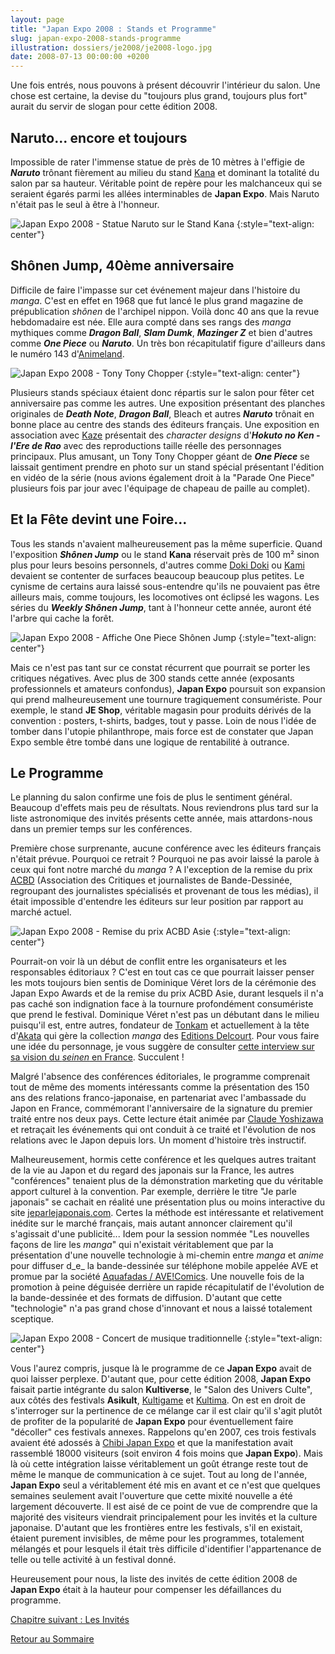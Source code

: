 ```yaml
---
layout: page
title: "Japan Expo 2008 : Stands et Programme"
slug: japan-expo-2008-stands-programme
illustration: dossiers/je2008/je2008-logo.jpg
date: 2008-07-13 00:00:00 +0200
---
```


Une fois entrés, nous pouvons à présent découvrir l'intérieur du salon. Une chose est certaine, la devise du "toujours plus grand, toujours plus fort" aurait du servir de slogan pour cette édition 2008.

Naruto... encore et toujours
----------------------------

Impossible de rater l'immense statue de près de 10 mètres à l'effigie de _**Naruto**_ trônant fièrement au milieu du stand [Kana](http://www.mangakana.com) et dominant la totalité du salon par sa hauteur. Véritable point de repère pour les malchanceux qui se seraient égarés parmi les allées interminables de **Japan Expo**. Mais Naruto n'était pas le seul à être à l'honneur. 

![Japan Expo 2008 - Statue Naruto sur le Stand Kana](/database/dossiers/je2008/je2008-statue-naruto-stand-kana.jpg)
{:style="text-align: center"}

Shônen Jump, 40ème anniversaire
-------------------------------

Difficile de faire l'impasse sur cet événement majeur dans l'histoire du _manga_. C'est en effet en 1968 que fut lancé le plus grand magazine de prépublication _shônen_ de l'archipel nippon. Voilà donc 40 ans que la revue hebdomadaire est née. Elle aura compté dans ses rangs des _manga_ mythiques comme _**Dragon Ball**_, _**Slam Dumk**_, _**Mazinger Z**_ et bien d'autres comme _**One Piece**_ ou _**Naruto**_. Un très bon récapitulatif figure d'ailleurs dans le numéro 143 d'[Animeland](http://www.animeland.com).

![Japan Expo 2008 - Tony Tony Chopper](/database/dossiers/je2008/je2008-shonen-jump-one-piece-tony-tony-chopper.jpg)
{:style="text-align: center"}

Plusieurs stands spéciaux étaient donc répartis sur le salon pour fêter cet anniversaire pas comme les autres. Une exposition présentant des planches originales de _**Death Note**_, _**Dragon Ball**_, Bleach et autres _**Naruto**_ trônait en bonne place au centre des stands des éditeurs français. Une exposition en association avec [Kaze](http://www.kaze.fr) présentait des _character designs_ d'_**Hokuto no Ken - l'Ere de Rao**_ avec des reproductions taille réelle des personnages principaux. Plus amusant, un Tony Tony Chopper géant de _**One Piece**_ se laissait gentiment prendre en photo sur un stand spécial présentant l'édition en vidéo de la série (nous avions également droit à la "Parade One Piece" plusieurs fois par jour avec l'équipage de chapeau de paille au complet).

Et la Fête devint une Foire...
------------------------------

Tous les stands n'avaient malheureusement pas la même superficie. Quand l'exposition _**Shônen Jump**_ ou le stand **Kana** réservait près de 100 m² sinon plus pour leurs besoins personnels, d'autres comme [Doki Doki](http://www.doki-doki.fr/) ou [Kami](http://www.mangakami.com) devaient se contenter de surfaces beaucoup beaucoup plus petites. Le cynisme de certains aura laissé sous-entendre qu'ils ne pouvaient pas être ailleurs mais, comme toujours, les locomotives ont éclipsé les wagons. Les séries du _**Weekly Shônen Jump**_, tant à l'honneur cette année, auront été l'arbre qui cache la forêt.

![Japan Expo 2008 - Affiche One Piece Shônen Jump](/database/dossiers/je2008/je2008-shonen-jump-one-piece-affiche.jpg)
{:style="text-align: center"}

Mais ce n'est pas tant sur ce constat récurrent que pourrait se porter les critiques négatives. Avec plus de 300 stands cette année (exposants professionnels et amateurs confondus), **Japan Expo** poursuit son expansion qui prend malheureusement une tournure tragiquement consumériste. Pour exemple, le stand **JE Shop**, véritable magasin pour produits dérivés de la convention : posters, t-shirts, badges, tout y passe. Loin de nous l'idée de tomber dans l'utopie philanthrope, mais force est de constater que Japan Expo semble être tombé dans une logique de rentabilité à outrance.

Le Programme
------------

Le planning du salon confirme une fois de plus le sentiment général. Beaucoup d'effets mais peu de résultats. Nous reviendrons plus tard sur la liste astronomique des invités présents cette année, mais attardons-nous dans un premier temps sur les conférences.

Première chose surprenante, aucune conférence avec les éditeurs français n'était prévue. Pourquoi ce retrait ? Pourquoi ne pas avoir laissé la parole à ceux qui font notre marché du _manga_ ? A l'exception de la remise du prix [ACBD](http://www.acbd.fr/) (Association des Critiques et journalistes de Bande-Dessinée, regroupant des journalistes spécialisés et provenant de tous les médias), il était impossible d'entendre les éditeurs sur leur position par rapport au marché actuel.

![Japan Expo 2008 - Remise du prix ACBD Asie](/database/dossiers/je2008/je2008-prix-acbd-asie.jpg)
{:style="text-align: center"}


Pourrait-on voir là un début de conflit entre les organisateurs et les responsables éditoriaux ? C'est en tout cas ce que pourrait laisser penser les mots toujours bien sentis de Dominique Véret lors de la cérémonie des Japan Expo Awards et de la remise du prix ACBD Asie, durant lesquels il n'a pas caché son indignation face à la tournure profondément consumériste que prend le festival. Dominique Véret n'est pas un débutant dans le milieu puisqu'il est, entre autres, fondateur de [Tonkam](http://www.editions-tonkam.fr/) et actuellement à la tête d'[Akata](http://www.akata.fr) qui gère la collection _manga_ des [Editions Delcourt](http://www.editions-delcourt.fr/). Pour vous faire une idée du personnage, je vous suggère de consulter [cette interview sur sa vision du _seinen_ en France](http://www.fnaclive.com/videos/4145). Succulent !

Malgré l'absence des conférences éditoriales, le programme comprenait tout de même des moments intéressants comme la présentation des 150 ans des relations franco-japonaise, en partenariat avec l'ambassade du Japon en France, commémorant l'anniversaire de la signature du premier traité entre nos deux pays. Cette lecture était animée par [Claude Yoshizawa](http://claudeyoshizawa.canalblog.com/) et retraçait les événements qui ont conduit à ce traité et l'évolution de nos relations avec le Japon depuis lors. Un moment d'histoire très instructif.

Malheureusement, hormis cette conférence et les quelques autres traitant de la vie au Japon et du regard des japonais sur la France, les autres "conférences" tenaient plus de la démonstration marketing que du véritable apport culturel à la convention. Par exemple, derrière le titre "Je parle japonais" se cachait en réalité une présentation plus ou moins interactive du site [jeparlejaponais.com](http://www.jeparlejaponais.com/). Certes la méthode est intéressante et relativement inédite sur le marché français, mais autant annoncer clairement qu'il s'agissait d'une publicité... Idem pour la session nommée "Les nouvelles façons de lire les _manga_" qui n'existait véritablement que par la présentation d'une nouvelle technologie à mi-chemin entre _manga_ et _anime_ pour diffuser d_e_ la bande-dessinée sur téléphone mobile appelée AVE et promue par la société [Aquafadas / AVE!Comics](http://www.ave-comics.com/). Une nouvelle fois de la promotion à peine déguisée derrière un rapide récapitulatif de l'évolution de la bande-dessinée et des formats de diffusion. D'autant que cette "technologie" n'a pas grand chose d'innovant et nous a laissé totalement sceptique.

![Japan Expo 2008 - Concert de musique traditionnelle](/database/dossiers/je2008/je2008-concert-musique-traditionnelle.jpg)
{:style="text-align: center"}

Vous l'aurez compris, jusque là le programme de ce **Japan Expo** avait de quoi laisser perplexe. D'autant que, pour cette édition 2008, **Japan Expo** faisait partie intégrante du salon **Kultiverse**, le "Salon des Univers Culte", aux côtés des festivals **Asikult**, [Kultigame](http://www.kultigame.com/) et [Kultima](http://www.kultima.com/). On est en droit de s'interroger sur la pertinence de ce mélange car il est clair qu'il s'agit plutôt de profiter de la popularité de **Japan Expo** pour éventuellement faire "décoller" ces festivals annexes. Rappelons qu'en 2007, ces trois festivals avaient été adossés à [Chibi Japan Expo](http://www.chibi-japan-expo.com/) et que la manifestation avait rassemblé 18000 visiteurs (soit environ 4 fois moins que **Japan Expo**). Mais là où cette intégration laisse véritablement un goût étrange reste tout de même le manque de communication à ce sujet. Tout au long de l'année, **Japan Expo** seul a véritablement été mis en avant et ce n'est que quelques semaines seulement avait l'ouverture que cette mixité nouvelle a été largement découverte. Il est aisé de ce point de vue de comprendre que la majorité des visiteurs viendrait principalement pour les invités et la culture japonaise. D'autant que les frontières entre les festivals, s'il en existait, étaient purement invisibles, de même pour les programmes, totalement mélangés et pour lesquels il était très difficile d'identifier l'appartenance de telle ou telle activité à un festival donné.

Heureusement pour nous, la liste des invités de cette édition 2008 de **Japan Expo** était à la hauteur pour compenser les défaillances du programme.

[Chapitre suivant : Les Invités ](japan-expo-2008-les-invites)

[Retour au Sommaire](dossier-japan-expo-2008)